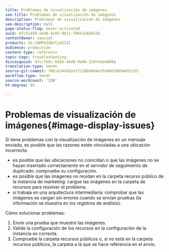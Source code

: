 ```yaml
---
title: Problemas de visualización de imágenes
seo-title: Problemas de visualización de imágenes
description: Problemas de visualización de imágenes
seo-description: null
page-status-flag: never-activated
uuid: 8fc51459-ee46-4c05-8011-f0651e6b451b
contentOwner: sauviat
products: SG_CAMPAIGN/CLASSIC
audience: production
content-type: reference
topic-tags: troubleshooting
discoiquuid: dfccfe8c-b826-4648-9a0b-23d7e6a4808a
translation-type: tm+mt
source-git-commit: 70b143445b2e77128b9404e35d96b39694d55335
workflow-type: tm+mt
source-wordcount: '138'
ht-degree: 8%

---
```



# Problemas de visualización de imágenes{#image-display-issues}

Si tiene problemas con la visualización de imágenes en un mensaje enviado, es posible que las razones estén vinculadas a una ubicación incorrecta:

* es posible que las ubicaciones no coincidan o que las imágenes no se hayan insertado correctamente en el servidor de seguimiento de duplicado: compruebe su configuración.
* es posible que las imágenes no residan en la carpeta recurso público de la instancia de marketing: cargue las imágenes en la carpeta de recursos para resolver el problema.
* si trabaja en una arquitectura intermediaria: comprobar que las imágenes se cargan sin errores cuando se envían pruebas (la información se muestra en los registros de análisis).

Cómo solucionar problemas:

1. Envíe una prueba que muestre las imágenes.
1. Valide la configuración de los recursos en la configuración de la instancia es correcta.
1. Compruebe la carpeta recursos públicos o, si no está en la carpeta recursos públicos, la carpeta a la que se hace referencia en el envío.

